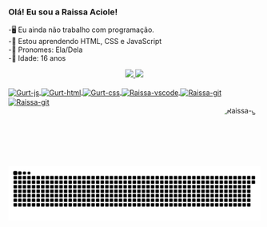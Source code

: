 ### Olá! Eu sou a Raissa Aciole!

-🖥 Eu ainda não trabalho com programação.<br>
-📖 Estou aprendendo HTML, CSS e JavaScript<br>
-🍄 Pronomes: Ela/Dela<br>
-🍒 Idade: 16 anos<br>

<div align="center">
  <a href="https://github.com/raissaaciole">
  <img height="150em" src="https://github-readme-stats.vercel.app/api?username=raissaaciole&show_icons=true&theme=bear&include_all_commits=true&count_private=true"/>
  <img height="150em" src="https://github-readme-stats.vercel.app/api/top-langs/?username=raissaaciole&layout=compact&langs_count=7&theme=bear"/>
</div>
  
<div style="display: inline_block"><br>
  <!--JavaScript-->
  <img align="center" alt="Gurt-js" height="30" width="30" src="https://cdn.icon-icons.com/icons2/2415/PNG/512/javascript_original_logo_icon_146455.png">
  <!--HTML-->
  <img align="center" alt="Gurt-html" height="30" width="30" src="https://cdn.icon-icons.com/icons2/2107/PNG/512/file_type_html_icon_130541.png">
  <!--CSS-->
  <img align="center" alt="Gurt-css" height="30" width="30" src="https://cdn.icon-icons.com/icons2/2107/PNG/512/file_type_css_icon_130661.png">
  <!--VS Code-->
  <img align="center" alt="Raissa-vscode" height="30" width="30" src="https://cdn.icon-icons.com/icons2/2107/PNG/512/file_type_vscode_icon_130084.png">
  <!--Git Hub-->
  <img align="center" alt="Raissa-git" height="30" width="30" src="https://cdn.icon-icons.com/icons2/936/PNG/512/github-logo_icon-icons.com_73546.png">
  <!--Git-->
  <img align="center" alt="Raissa-git" height="30" width="30" src="https://cdn.icon-icons.com/icons2/2107/PNG/512/file_type_git_icon_130581.png">
</div>
  
  <!--Gif-->
  <img align="right" alt="Raissa-gif" height="120" style="border-radius:50px;" src="https://media1.giphy.com/media/gH6RdUJhEopptliMZD/giphy.gif?cid=790b7611b8ec297ca7ce166c70c25eabe540ea5599d9acb4&rid=giphy.gif&c<t=g">
  
  ##
  
 <div> 
  
   <!--Animação da Cobrinha-->
  ![Snake animation](https://github.com/raissaaciole/raissaaciole/blob/output/github-contribution-grid-snake.svg)
   
 </div>
